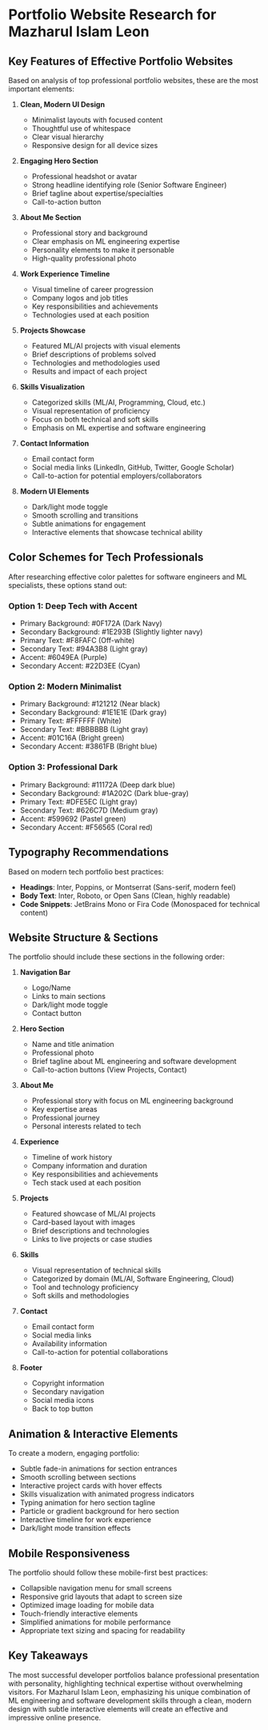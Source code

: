 # Portfolio Website Research for Mazharul Islam Leon

## Key Features of Effective Portfolio Websites

Based on analysis of top professional portfolio websites, these are the most important elements:

1. **Clean, Modern UI Design**
   - Minimalist layouts with focused content
   - Thoughtful use of whitespace
   - Clear visual hierarchy
   - Responsive design for all device sizes

2. **Engaging Hero Section**
   - Professional headshot or avatar
   - Strong headline identifying role (Senior Software Engineer)
   - Brief tagline about expertise/specialties
   - Call-to-action button

3. **About Me Section**
   - Professional story and background
   - Clear emphasis on ML engineering expertise
   - Personality elements to make it personable
   - High-quality professional photo

4. **Work Experience Timeline**
   - Visual timeline of career progression
   - Company logos and job titles  
   - Key responsibilities and achievements
   - Technologies used at each position

5. **Projects Showcase**
   - Featured ML/AI projects with visual elements
   - Brief descriptions of problems solved
   - Technologies and methodologies used
   - Results and impact of each project

6. **Skills Visualization**
   - Categorized skills (ML/AI, Programming, Cloud, etc.)
   - Visual representation of proficiency
   - Focus on both technical and soft skills
   - Emphasis on ML expertise and software engineering

7. **Contact Information**
   - Email contact form
   - Social media links (LinkedIn, GitHub, Twitter, Google Scholar)
   - Call-to-action for potential employers/collaborators

8. **Modern UI Elements**
   - Dark/light mode toggle
   - Smooth scrolling and transitions
   - Subtle animations for engagement
   - Interactive elements that showcase technical ability

## Color Schemes for Tech Professionals

After researching effective color palettes for software engineers and ML specialists, these options stand out:

### Option 1: Deep Tech with Accent
- Primary Background: #0F172A (Dark Navy)
- Secondary Background: #1E293B (Slightly lighter navy)
- Primary Text: #F8FAFC (Off-white)
- Secondary Text: #94A3B8 (Light gray)
- Accent: #6049EA (Purple)
- Secondary Accent: #22D3EE (Cyan)

### Option 2: Modern Minimalist
- Primary Background: #121212 (Near black)
- Secondary Background: #1E1E1E (Dark gray)
- Primary Text: #FFFFFF (White)
- Secondary Text: #BBBBBB (Light gray)
- Accent: #01C16A (Bright green)
- Secondary Accent: #3861FB (Bright blue)

### Option 3: Professional Dark
- Primary Background: #11172A (Deep dark blue)
- Secondary Background: #1A202C (Dark blue-gray)
- Primary Text: #DFE5EC (Light gray)
- Secondary Text: #626C7D (Medium gray)
- Accent: #599692 (Pastel green)
- Secondary Accent: #F56565 (Coral red)

## Typography Recommendations

Based on modern tech portfolio best practices:

- **Headings**: Inter, Poppins, or Montserrat (Sans-serif, modern feel)
- **Body Text**: Inter, Roboto, or Open Sans (Clean, highly readable)
- **Code Snippets**: JetBrains Mono or Fira Code (Monospaced for technical content)

## Website Structure & Sections

The portfolio should include these sections in the following order:

1. **Navigation Bar**
   - Logo/Name
   - Links to main sections
   - Dark/light mode toggle
   - Contact button

2. **Hero Section**
   - Name and title animation
   - Professional photo
   - Brief tagline about ML engineering and software development
   - Call-to-action buttons (View Projects, Contact)

3. **About Me**
   - Professional story with focus on ML engineering background
   - Key expertise areas
   - Professional journey
   - Personal interests related to tech

4. **Experience**
   - Timeline of work history
   - Company information and duration
   - Key responsibilities and achievements
   - Tech stack used at each position

5. **Projects**
   - Featured showcase of ML/AI projects
   - Card-based layout with images
   - Brief descriptions and technologies
   - Links to live projects or case studies

6. **Skills**
   - Visual representation of technical skills
   - Categorized by domain (ML/AI, Software Engineering, Cloud)
   - Tool and technology proficiency
   - Soft skills and methodologies

7. **Contact**
   - Email contact form
   - Social media links
   - Availability information
   - Call-to-action for potential collaborations

8. **Footer**
   - Copyright information
   - Secondary navigation
   - Social media icons
   - Back to top button

## Animation & Interactive Elements

To create a modern, engaging portfolio:

- Subtle fade-in animations for section entrances
- Smooth scrolling between sections
- Interactive project cards with hover effects
- Skills visualization with animated progress indicators
- Typing animation for hero section tagline
- Particle or gradient background for hero section
- Interactive timeline for work experience
- Dark/light mode transition effects

## Mobile Responsiveness

The portfolio should follow these mobile-first best practices:

- Collapsible navigation menu for small screens
- Responsive grid layouts that adapt to screen size
- Optimized image loading for mobile data
- Touch-friendly interactive elements
- Simplified animations for mobile performance
- Appropriate text sizing and spacing for readability

## Key Takeaways

The most successful developer portfolios balance professional presentation with personality, highlighting technical expertise without overwhelming visitors. For Mazharul Islam Leon, emphasizing his unique combination of ML engineering and software development skills through a clean, modern design with subtle interactive elements will create an effective and impressive online presence.